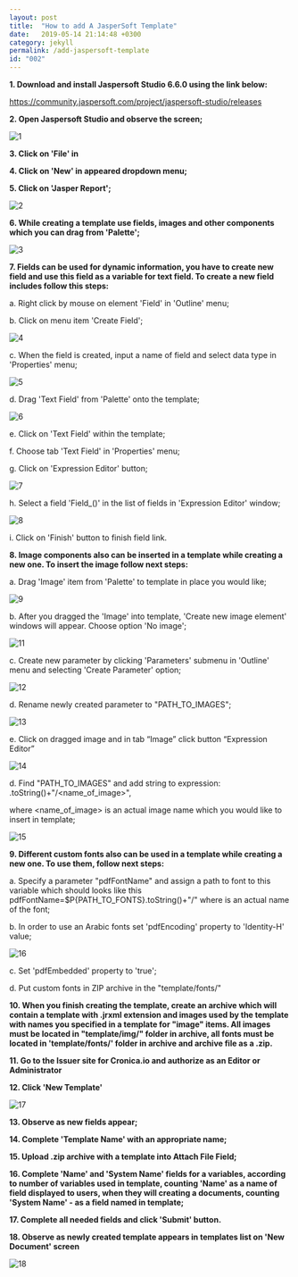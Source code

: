 ```yaml
---
layout: post
title:  "How to add A JasperSoft Template"
date:   2019-05-14 21:14:48 +0300
category: jekyll
permalink: /add-jaspersoft-template
id: "002"
---
```

**1.   Download and install Jaspersoft Studio 6.6.0 using the link below:**

<https://community.jaspersoft.com/project/jaspersoft-studio/releases>

**2.   Open Jaspersoft Studio and observe the screen;**

![1](img/JasperSoft1.png)

**3.  Click on 'File' in**

**4.  Click on 'New' in appeared dropdown menu;**

**5.  Click on 'Jasper Report';**

![2](img/JasperSoft2.png)

**6.   While creating a template  use  fields, images and other components which you can drag from 'Palette';**

![3](img/JasperSoft3.png)

**7.  Fields can be used for dynamic information, you have to create new field and use this field as a variable for text field. To create a new field includes follow this steps:**

   a. Right click by mouse on element 'Field' in 'Outline' menu;  

   b. Click on menu item 'Create Field';

![4](img/JasperSoft4.png)  

   c. When the field is created, input a name of field and select data type in 'Properties' menu;

![5](img/JasperSoft5.png)  

   d. Drag 'Text Field' from 'Palette' onto the template;

![6](img/JasperSoft6.png)  

   e. Click on 'Text Field' within the template;

   f.  Choose tab 'Text Field' in 'Properties' menu;

   g. Click on 'Expression Editor' button;

![7](img/JasperSoft7.png)   

   h.  Select a field 'Field_()' in the list of fields in 'Expression Editor' window;

![8](img/JasperSoft8.png)

   i. Click on 'Finish' button to finish field link.

**8. Image components also can be inserted in a template while creating a new one. To insert the image follow next steps:**

   a. Drag 'Image' item from 'Palette' to template in place you would like;

![9](img/JasperSoft9.png)   

   b. After you dragged the 'Image' into template, 'Create new image element' windows will appear. Choose option 'No image';

![11](img/JasperSoft11.png)

   c. Create new parameter by clicking 'Parameters' submenu in 'Outline' menu and selecting 'Create Parameter' option;

![12](img/JasperSoft12.png)  

   d. Rename newly created parameter to "PATH_TO_IMAGES";

![13](img/JasperSoft13.png)

   e.  Click on dragged image and in tab “Image” click button “Expression Editor”

![14](img/JasperSoft14.png)

   d. Find "PATH_TO_IMAGES" and add string to expression: .toString()+"/<name_of_image>",

   where <name_of_image> is an actual image name which you would like to insert in template;

![15](img/JasperSoft15.png)

**9. Different custom fonts also can be used in a template while creating a new one. To use them, follow next steps:**

   a.  Specify a parameter "pdfFontName" and assign a path to font to this variable which should looks like this pdfFontName=$P{PATH_TO_FONTS}.toString()+"/<font>" where <font> is an actual name of the font;

   b.  In order to use an Arabic fonts set 'pdfEncoding' property to 'Identity-H' value;

![16](img/JasperSoft16.png)

   c. Set 'pdfEmbedded' property to 'true';

   d. Put custom fonts in ZIP archive in the "template/fonts/"

**10. When you finish creating the template, create an archive which will contain a template with .jrxml extension and images used by the template with names you specified in a template for "image" items. All images must be located in "template/img/" folder in archive, all fonts must be located in 'template/fonts/' folder in archive and archive file as a .zip.**

**11. Go to the Issuer site for Cronica.io and authorize as an Editor or Administrator**

**12. Click 'New Template'**  

![17](img/JasperSoft17.png)

**13. Observe as new fields appear;**

**14. Complete 'Template Name' with an appropriate  name;**

**15. Upload .zip archive with a template into Attach File Field;**

**16. Complete 'Name' and 'System Name' fields for a variables, according to number of variables used in template, counting 'Name' as a name of field displayed to users, when they will creating a documents, counting 'System Name' - as a field named in template;**

**17. Complete all needed fields and click 'Submit' button.**

**18. Observe as newly created template appears in templates list on 'New Document' screen**

![18](img/JasperSoft18.png)
